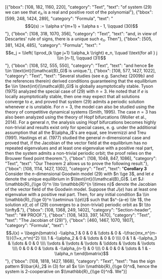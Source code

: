 [{"bbox": [108, 182, 1160, 220], "category": "Text", "text": "of system (29) we can see that $e_n$ is a real and positive root of the polynomial"}, {"bbox": [599, 248, 1424, 289], "category": "Formula", "text": "$$Q(s) := \\alpha s^{m+1} + \\alpha s - 1, \\qquad (30)$$"}, {"bbox": [108, 318, 1070, 356], "category": "Text", "text": "and, in view of Descartes' rule of signs, there is a unique such $e_n$. Then"}, {"bbox": [505, 381, 1424, 485], "category": "Formula", "text": "$$e_j = \\left( \\prod_{k \\ge j+1} \\alpha_k \\right) e_n, \\quad \\text{for all } j \\in [n-1], \\qquad (31)$$"}, {"bbox": [108, 512, 555, 550], "category": "Text", "text": "and hence $e \\in \\text{int}(\\mathcal{B}_G)$ is unique."}, {"bbox": [108, 577, 1427, 1022], "category": "Text", "text": "Several studies (see e.g. Sanchez (2009b) and the references therein) derived conditions guaranteeing that the equilibrium $e \\in \\text{int}(\\mathcal{B}_G)$ is globally asymptotically stable. Tyson (1975) analyzed the special case of (29) with $n = 3$. He noted that if $e$ is locally asymptotically stable, then one may expect that all solutions converge to $e$, and proved that system (29) admits a periodic solution whenever $e$ is unstable. For $n = 3$, the model can also be studied using the theory of competitive dynamical systems (Smith, 1995). The case $n = 3$ has also been analyzed using the theory of Hopf bifurcations (Woller et al., 2014). For a general $n$, the analysis using Hopf bifurcations becomes highly non-trivial and results exist only for special cases, e. g. under the additional assumption that all the $\\alpha_i$'s are equal, see Invernizzi and Treu (1991). Hastings et al. (1977) studied the general $n$-dimensional case and proved that, if the Jacobian of the vector field at the equilibrium has no repeated eigenvalues and at least one eigenvalue with a positive real part, then the system admits a non-trivial periodic orbit; the proof relies on the Brouwer fixed point theorem."}, {"bbox": [108, 1048, 847, 1086], "category": "Text", "text": "Our Theorem 2 allows us to prove the following result."}, {"bbox": [108, 1114, 1427, 1302], "category": "Text", "text": "**Corollary 3** Consider the $n$-dimensional Goodwin model (29) with $n \\ge 3$, and let $e$ denote the unique equilibrium in $\\text{int}(\\mathcal{B}_G)$. Let $J: \\mathbb{R}_{\\ge 0}^n \\to \\mathbb{R}^{n \\times n}$ denote the Jacobian of the vector field of the Goodwin model. Suppose that $J(e)$ has at least one eigenvalue with a positive real part. Then, for any initial condition $a \\in \\mathbb{R}_{\\ge 0}^n \\setminus \\{e\\}$ such that $s^-(a-e) \\le 1$, the solution $x(t, a)$ of (29) converges to a (non-trivial) periodic orbit as $t \\to \\infty$."}, {"bbox": [108, 1368, 249, 1402], "category": "Section-header", "text": "## PROOF."}, {"bbox": [108, 1433, 397, 1470], "category": "Text", "text": "The Jacobian of (29)"}, {"bbox": [460, 1467, 1070, 1807], "category": "Formula", "text": "$$J(x) = \\begin{bmatrix} -\\alpha_1 & 0 & 0 & \\dots & 0 & -\\frac{mx_n^{m-1}}{(1+x_n^m)^2} \\\\ 1 & -\\alpha_2 & 0 & \\dots & 0 & 0 \\\\ 0 & 1 & -\\alpha_3 & \\dots & 0 & 0 \\\\ \\vdots & \\vdots & \\vdots & \\ddots & \\vdots & \\vdots \\\\ 0 & 0 & 0 & \\dots & -\\alpha_{n-1} & 0 \\\\ 0 & 0 & 0 & \\dots & 1 & -\\alpha_n \\end{bmatrix}$$"}, {"bbox": [108, 1818, 1427, 1868], "category": "Text", "text": "has the sign pattern $\\bar{A}_2$ in (3) for all $x \\in \\mathbb{R}_{\\ge 0}^n$, hence the system is 2-cooperative on $\\mathbb{R}_{\\ge 0}^n$. We"}]